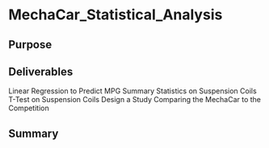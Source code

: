 # MechaCar_Statistical_Analysis

## Purpose

## Deliverables
Linear Regression to Predict MPG
Summary Statistics on Suspension Coils
T-Test on Suspension Coils
Design a Study Comparing the MechaCar to the Competition

## Summary
